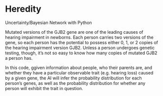 # Heredity
Uncertainty/Bayesian Network with Python

Mutated versions of the GJB2 gene are one of the leading causes of hearing impairment in newborns. Each person carries two versions of the gene, 
so each person has the potential to possess either 0, 1, or 2 copies of the hearing impairment version GJB2. Unless a person undergoes genetic 
testing, though, it’s not so easy to know how many copies of mutated GJB2 a person has.

In this code, ggiven information about people, who their parents are, and whether they have a particular observable trait (e.g. hearing loss) caused 
by a given gene, the AI will infer the probability distribution for each person’s genes, as well as the probability distribution for whether any 
person will exhibit the trait in question.
